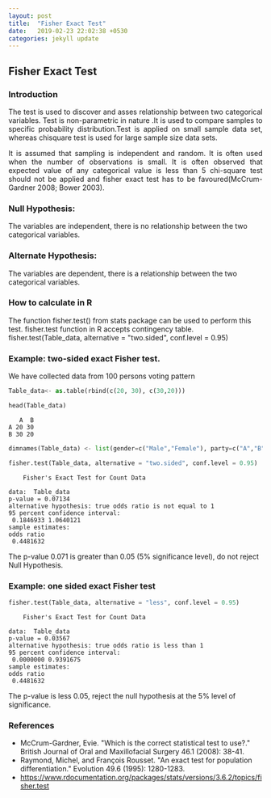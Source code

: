```yaml
---
layout: post
title:  "Fisher Exact Test"
date:   2019-02-23 22:02:38 +0530
categories: jekyll update
---
```


## Fisher Exact Test

### Introduction

<p style='text-align: justify;'> The test is used to discover and asses relationship between two
categorical variables.  Test is non-parametric in nature .It is used to compare samples to specific probability distribution.Test is applied on small sample data set, whereas chisquare test is used for large sample size data sets.</p>

<p style='text-align: justify;'> It is assumed that sampling is independent and random. It is often used when the number of observations is small. It is often observed that expected value of any categorical value is less than 5 chi-square test should not be applied and fisher exact test has to be favoured(McCrum-Gardner 2008; Bower 2003). </p>


### Null Hypothesis:

The variables are independent, there is no relationship between the two categorical variables. 

### Alternate Hypothesis:

The variables are dependent, there is a relationship between the two categorical variables. 

### How to calculate in R
The function fisher.test() from stats package can be used to perform this test.
fisher.test  function in R accepts contingency table.
fisher.test(Table_data, alternative = "two.sided", conf.level = 0.95)

### Example: two-sided exact Fisher test.
We have collected data from 100 persons voting pattern


```python
Table_data<- as.table(rbind(c(20, 30), c(30,20)))
```


```python
head(Table_data)
```


       A  B
    A 20 30
    B 30 20



```python
dimnames(Table_data) <- list(gender=c("Male","Female"), party=c("A","B"))
```


```python
fisher.test(Table_data, alternative = "two.sided", conf.level = 0.95)
```


    
    	Fisher's Exact Test for Count Data
    
    data:  Table_data
    p-value = 0.07134
    alternative hypothesis: true odds ratio is not equal to 1
    95 percent confidence interval:
     0.1846933 1.0640121
    sample estimates:
    odds ratio 
     0.4481632 



The p-value 0.071 is greater than 0.05 (5% significance level), do not reject Null Hypothesis.

### Example: one sided exact Fisher test


```python
fisher.test(Table_data, alternative = "less", conf.level = 0.95)
```


    
    	Fisher's Exact Test for Count Data
    
    data:  Table_data
    p-value = 0.03567
    alternative hypothesis: true odds ratio is less than 1
    95 percent confidence interval:
     0.0000000 0.9391675
    sample estimates:
    odds ratio 
     0.4481632 



The p-value is less 0.05, reject the null hypothesis at the 5% level of significance.

### References
- McCrum-Gardner, Evie. "Which is the correct statistical test to use?." British Journal of Oral and Maxillofacial Surgery 46.1 (2008): 38-41.
- Raymond, Michel, and François Rousset. "An exact test for population differentiation." Evolution 49.6 (1995): 1280-1283.
- https://www.rdocumentation.org/packages/stats/versions/3.6.2/topics/fisher.test


